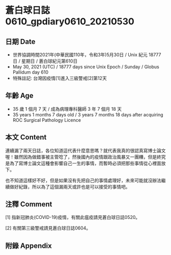 [_metadata_:encoding]: - "utf-8"
[_metadata_:language]: - "zh-Hant-TW"
[_metadata_:fileformat]: - "markdown"
[_metadata_:MIME_type]: - "text/plain"
[_metadata_:markdown_version]: - "commonmark version 0.29"
[_metadata_:markdown_spec]: - "https://spec.commonmark.org/0.29/"

# 蒼白球日誌0610_gpdiary0610_20210530 #

## 日期 Date ##

* 世界協調時間2021年(中華民國110年，令和3年)5月30日 / Unix 紀元 18777 日 / 星期日 / 蒼白球紀元第610日
* May 30, 2021 (UTC) / 18777 days since Unix Epoch / Sunday / Globus Pallidum day 610
* 特殊註記: 台灣因疫情[1]進入三級警戒[2]第12天

## 年齡 Age ##

* 35 歲 1 個月 7 天 / 成為病理專科醫師 3 年 7 個月 18 天
* 35 years 1 months 7 days old / 3 years 7 months 18 days after acquiring ROC Surgical Pathology Licence

## 本文 Content ##

連續漏了兩天日誌，各位知道這代表什麼意思嗎？就代表我真的很認真寫博士論文喔！雖然因為做錯事被主管唸了，然後國內的疫情跟政治風暴又一團糟，但是終究是為了寫博士論文這種會影響自己一生的事情，而暫時必須把那些事情從心裡面放下。

也不知道這樣好不好，但是如果沒有先把自己的事情處理好，未來可能就沒辦法繼續做好紀錄，所以為了這個漏兩天或許也是可以接受的事情吧。

## 注釋 Comment ##

[1] 指新冠肺炎(COVID-19)疫情，有關此瘟疫請見蒼白球日誌0520。

[2] 有關第三級警戒請見蒼白球日誌0604。

## 附錄 Appendix ##

